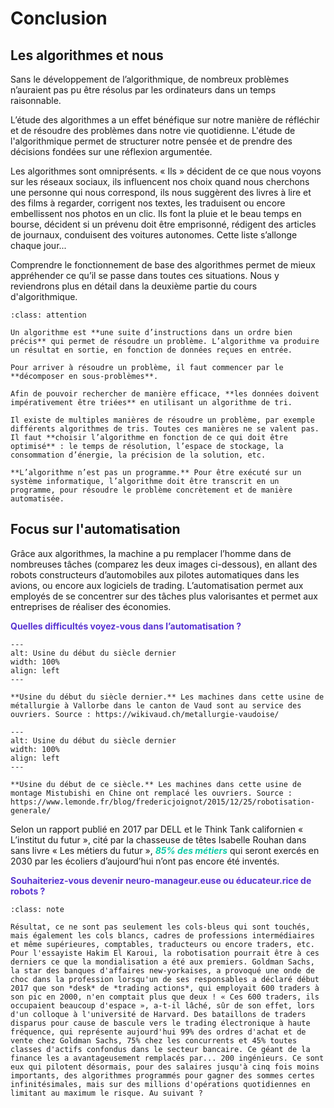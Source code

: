 # Conclusion

## Les algorithmes et nous

Sans le développement de l’algorithmique, de nombreux problèmes n’auraient pas pu être résolus par les ordinateurs dans un temps raisonnable.

L’étude des algorithmes a un effet bénéfique sur notre manière de réfléchir et de résoudre des problèmes dans notre vie quotidienne. L'étude de l'algorithmique permet de structurer notre pensée et de prendre des décisions fondées sur une réflexion argumentée.

Les algorithmes sont omniprésents. « Ils » décident de ce que nous voyons sur les réseaux sociaux, ils influencent nos choix quand nous cherchons une personne qui nous correspond, ils nous suggèrent des livres à lire et des films à regarder, corrigent nos textes, les traduisent ou encore embellissent nos photos en un clic. Ils font la pluie et le beau temps en bourse, décident si un prévenu doit être emprisonné, rédigent des articles de journaux, conduisent des voitures autonomes. Cette liste s’allonge chaque jour...

Comprendre le fonctionnement de base des algorithmes permet de mieux appréhender ce qu’il se passe dans toutes ces situations. Nous y reviendrons plus en détail dans la deuxième partie du cours d'algorithmique.

````{admonition} À retenir
:class: attention

Un algorithme est **une suite d’instructions dans un ordre bien précis** qui permet de résoudre un problème. L’algorithme va produire un résultat en sortie, en fonction de données reçues en entrée.

Pour arriver à résoudre un problème, il faut commencer par le **décomposer en sous-problèmes**.

Afin de pouvoir rechercher de manière efficace, **les données doivent impérativement être triées** en utilisant un algorithme de tri.

Il existe de multiples manières de résoudre un problème, par exemple différents algorithmes de tris. Toutes ces manières ne se valent pas. Il faut **choisir l’algorithme en fonction de ce qui doit être optimisé** : le temps de résolution, l’espace de stockage, la consommation d’énergie, la précision de la solution, etc.

**L’algorithme n’est pas un programme.** Pour être exécuté sur un système informatique, l’algorithme doit être transcrit en un programme, pour résoudre le problème concrètement et de manière automatisée.    

````


## Focus sur l'automatisation


Grâce aux algorithmes, la machine a pu remplacer l’homme dans de nombreuses tâches (comparez les deux images ci-dessous), en allant des robots constructeurs d’automobiles aux pilotes automatiques dans les avions, ou encore aux logiciels de trading. L’automatisation permet aux employés de se concentrer sur des tâches plus valorisantes et permet aux entreprises de réaliser des économies. 

**<span style="color:rgb(89, 51, 209)">Quelles difficultés voyez-vous dans l’automatisation ?</span>**





```{figure} media/Usine_avant.jpeg
---
alt: Usine du début du siècle dernier
width: 100%
align: left
---

**Usine du début du siècle dernier.** Les machines dans cette usine de métallurgie à Vallorbe dans le canton de Vaud sont au service des ouvriers. Source : https://wikivaud.ch/metallurgie-vaudoise/
```


```{figure} media/Usine_après.jpeg
---
alt: Usine du début du siècle dernier
width: 100%
align: left
---

**Usine du début de ce siècle.** Les machines dans cette usine de montage Mistubishi en Chine ont remplacé les ouvriers. Source : https://www.lemonde.fr/blog/fredericjoignot/2015/12/25/robotisation-generale/
```


Selon un rapport publié en 2017 par DELL et le Think Tank californien « L’institut du futur », cité par la chasseuse de têtes Isabelle Rouhan dans sans livre « Les métiers du futur », ***<span style="color:rgb(13, 204, 166)">85% des métiers</span>*** qui seront exercés en 2030 par les écoliers d’aujourd’hui n’ont pas encore été inventés.

**<span style="color:rgb(89, 51, 209)">Souhaiteriez-vous devenir neuro-manageur.euse ou éducateur.rice de robots ?</span>**


````{admonition} Extrait. *Intelligence artificielle. Enquête sur ces technologiques qui changent nos vies. Les algorithmes vont-ils tuer l'emploi ?*, éd. Flammarion, 2008, pp. 72-73.
:class: note

Résultat, ce ne sont pas seulement les cols-bleus qui sont touchés, mais également les cols blancs, cadres de professions intermédiaires et même supérieures, comptables, traducteurs ou encore traders, etc. Pour l'essayiste Hakim El Karoui, la robotisation pourrait être à ces derniers ce que la mondialisation a été aux premiers. Goldman Sachs, la star des banques d'affaires new-yorkaises, a provoqué une onde de choc dans la profession lorsqu'un de ses responsables a déclaré début 2017 que son *desk* de *trading actions*, qui employait 600 traders à son pic en 2000, n'en comptait plus que deux ! « Ces 600 traders, ils occupaient beaucoup d'espace », a-t-il lâché, sûr de son effet, lors d'un colloque à l'université de Harvard. Des bataillons de traders disparus pour cause de bascule vers le trading électronique à haute fréquence, qui représente aujourd'hui 99% des ordres d'achat et de vente chez Goldman Sachs, 75% chez les concurrents et 45% toutes classes d'actifs confondus dans le secteur bancaire. Ce géant de la finance les a avantageusement remplacés par... 200 ingénieurs. Ce sont eux qui pilotent désormais, pour des salaires jusqu'à cinq fois moins importants, des algorithmes programmés pour gagner des sommes certes infinitésimales, mais sur des millions d'opérations quotidiennes en limitant au maximum le risque. Au suivant ?

````







